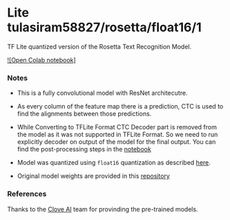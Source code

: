 # Lite tulasiram58827/rosetta/float16/1
TF Lite quantized version of the Rosetta Text Recognition Model.

<!-- parent-model: tulasiram58827/rosetta/1 -->
<!-- asset-path: https://github.com/tulasiram58827/ocr_tflite/releases/download/v0.3/crnn_float16.tar.xz -->

[![Open Colab notebook]](https://colab.research.google.com/github/tulasiram58827/ocr_tflite/blob/main/colabs/Deep_Text_Recognition_TFLite.ipynb)

### Notes

- This is a fully convolutional model with ResNet architecutre.

- As every column of the feature map there is a prediction, CTC is used to find the alignments between those predictions.

- While Converting to TFLite Format CTC Decoder part is removed from the model as it was not supported in TFLite Format. So we need to run explicitly decoder on output of the model for the final output. You can find the post-processing steps in the [notebook](https://colab.research.google.com/github/tulasiram58827/ocr_tflite/blob/main/colabs/Deep_Text_Recognition_TFLite.ipynb)

- Model was quantized using `float16` quantization as described [here](https://www.tensorflow.org/lite/performance/post_training_quant).

- Original model weights are provided in this [repository](https://github.com/clovaai/deep-text-recognition-benchmark)


### References

Thanks to the [Clove AI](https://github.com/clovaai/deep-text-recognition-benchmark) team for provinding the pre-trained models.

